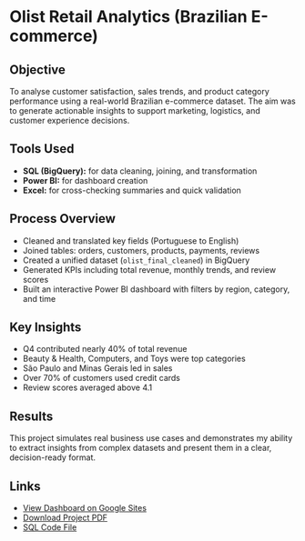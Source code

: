 # Olist Retail Analytics (Brazilian E-commerce)

## Objective  
To analyse customer satisfaction, sales trends, and product category performance using a real-world Brazilian e-commerce dataset. The aim was to generate actionable insights to support marketing, logistics, and customer experience decisions.

## Tools Used  
- **SQL (BigQuery):** for data cleaning, joining, and transformation  
- **Power BI:** for dashboard creation  
- **Excel:** for cross-checking summaries and quick validation

## Process Overview  
- Cleaned and translated key fields (Portuguese to English)  
- Joined tables: orders, customers, products, payments, reviews  
- Created a unified dataset (`olist_final_cleaned`) in BigQuery  
- Generated KPIs including total revenue, monthly trends, and review scores  
- Built an interactive Power BI dashboard with filters by region, category, and time

## Key Insights  
- Q4 contributed nearly 40% of total revenue  
- Beauty & Health, Computers, and Toys were top categories  
- São Paulo and Minas Gerais led in sales  
- Over 70% of customers used credit cards  
- Review scores averaged above 4.1

## Results  
This project simulates real business use cases and demonstrates my ability to extract insights from complex datasets and present them in a clear, decision-ready format.

## Links  
- [View Dashboard on Google Sites](https://sites.google.com/view/adeajayiportfolio/data-analyst-projects/olist-retail-analytics-brazilian-e-commerce)  
- [Download Project PDF](sandbox:/mnt/data/Olist_Retail_Analytics_Portfolio_Project.pdf)  
- [SQL Code File](./olist_retail_project.sql)
